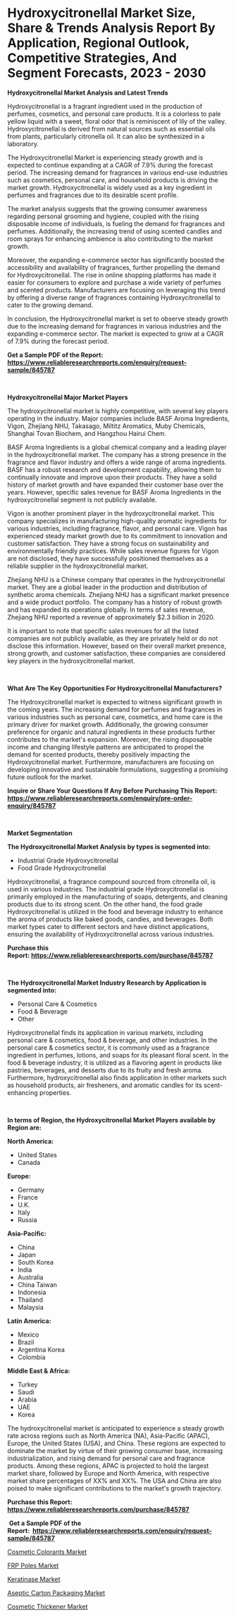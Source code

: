 <p><h1>Hydroxycitronellal Market Size, Share & Trends Analysis Report By Application, Regional Outlook, Competitive Strategies, And Segment Forecasts, 2023 - 2030</h1></p><p><strong>Hydroxycitronellal Market Analysis and Latest Trends</strong></p>
<p><p>Hydroxycitronellal is a fragrant ingredient used in the production of perfumes, cosmetics, and personal care products. It is a colorless to pale yellow liquid with a sweet, floral odor that is reminiscent of lily of the valley. Hydroxycitronellal is derived from natural sources such as essential oils from plants, particularly citronella oil. It can also be synthesized in a laboratory.</p><p>The Hydroxycitronellal Market is experiencing steady growth and is expected to continue expanding at a CAGR of 7.9% during the forecast period. The increasing demand for fragrances in various end-use industries such as cosmetics, personal care, and household products is driving the market growth. Hydroxycitronellal is widely used as a key ingredient in perfumes and fragrances due to its desirable scent profile.</p><p>The market analysis suggests that the growing consumer awareness regarding personal grooming and hygiene, coupled with the rising disposable income of individuals, is fueling the demand for fragrances and perfumes. Additionally, the increasing trend of using scented candles and room sprays for enhancing ambience is also contributing to the market growth.</p><p>Moreover, the expanding e-commerce sector has significantly boosted the accessibility and availability of fragrances, further propelling the demand for Hydroxycitronellal. The rise in online shopping platforms has made it easier for consumers to explore and purchase a wide variety of perfumes and scented products. Manufacturers are focusing on leveraging this trend by offering a diverse range of fragrances containing Hydroxycitronellal to cater to the growing demand.</p><p>In conclusion, the Hydroxycitronellal market is set to observe steady growth due to the increasing demand for fragrances in various industries and the expanding e-commerce sector. The market is expected to grow at a CAGR of 7.9% during the forecast period.</p></p>
<p><strong>Get a Sample PDF of the Report:&nbsp; <a href="https://www.reliableresearchreports.com/enquiry/request-sample/845787">https://www.reliableresearchreports.com/enquiry/request-sample/845787</a></strong></p>
<p>&nbsp;</p>
<p><strong>Hydroxycitronellal Major Market Players</strong></p>
<p><p>The hydroxycitronellal market is highly competitive, with several key players operating in the industry. Major companies include BASF Aroma Ingredients, Vigon, Zhejiang NHU, Takasago, Miltitz Aromatics, Muby Chemicals, Shanghai Tovan Biochem, and Hangzhou Hairui Chem.</p><p>BASF Aroma Ingredients is a global chemical company and a leading player in the hydroxycitronellal market. The company has a strong presence in the fragrance and flavor industry and offers a wide range of aroma ingredients. BASF has a robust research and development capability, allowing them to continually innovate and improve upon their products. They have a solid history of market growth and have expanded their customer base over the years. However, specific sales revenue for BASF Aroma Ingredients in the hydroxycitronellal segment is not publicly available.</p><p>Vigon is another prominent player in the hydroxycitronellal market. This company specializes in manufacturing high-quality aromatic ingredients for various industries, including fragrance, flavor, and personal care. Vigon has experienced steady market growth due to its commitment to innovation and customer satisfaction. They have a strong focus on sustainability and environmentally friendly practices. While sales revenue figures for Vigon are not disclosed, they have successfully positioned themselves as a reliable supplier in the hydroxycitronellal market.</p><p>Zhejiang NHU is a Chinese company that operates in the hydroxycitronellal market. They are a global leader in the production and distribution of synthetic aroma chemicals. Zhejiang NHU has a significant market presence and a wide product portfolio. The company has a history of robust growth and has expanded its operations globally. In terms of sales revenue, Zhejiang NHU reported a revenue of approximately $2.3 billion in 2020.</p><p>It is important to note that specific sales revenues for all the listed companies are not publicly available, as they are privately held or do not disclose this information. However, based on their overall market presence, strong growth, and customer satisfaction, these companies are considered key players in the hydroxycitronellal market.</p></p>
<p>&nbsp;</p>
<p><strong>What Are The Key Opportunities For Hydroxycitronellal Manufacturers?</strong></p>
<p><p>The Hydroxycitronellal market is expected to witness significant growth in the coming years. The increasing demand for perfumes and fragrances in various industries such as personal care, cosmetics, and home care is the primary driver for market growth. Additionally, the growing consumer preference for organic and natural ingredients in these products further contributes to the market's expansion. Moreover, the rising disposable income and changing lifestyle patterns are anticipated to propel the demand for scented products, thereby positively impacting the Hydroxycitronellal market. Furthermore, manufacturers are focusing on developing innovative and sustainable formulations, suggesting a promising future outlook for the market.</p></p>
<p><strong>Inquire or Share Your Questions If Any Before Purchasing This Report: <a href="https://www.reliableresearchreports.com/enquiry/pre-order-enquiry/845787">https://www.reliableresearchreports.com/enquiry/pre-order-enquiry/845787</a></strong></p>
<p>&nbsp;</p>
<p><strong>Market Segmentation</strong></p>
<p><strong>The Hydroxycitronellal Market Analysis by types is segmented into:</strong></p>
<p><ul><li>Industrial Grade Hydroxycitronellal</li><li>Food Grade Hydroxycitronellal</li></ul></p>
<p><p>Hydroxycitronellal, a fragrance compound sourced from citronella oil, is used in various industries. The industrial grade Hydroxycitronellal is primarily employed in the manufacturing of soaps, detergents, and cleaning products due to its strong scent. On the other hand, the food grade Hydroxycitronellal is utilized in the food and beverage industry to enhance the aroma of products like baked goods, candies, and beverages. Both market types cater to different sectors and have distinct applications, ensuring the availability of Hydroxycitronellal across various industries.</p></p>
<p><strong>Purchase this Report:&nbsp;<a href="https://www.reliableresearchreports.com/purchase/845787">https://www.reliableresearchreports.com/purchase/845787</a></strong></p>
<p>&nbsp;</p>
<p><strong>The Hydroxycitronellal Market Industry Research by Application is segmented into:</strong></p>
<p><ul><li>Personal Care & Cosmetics</li><li>Food & Beverage</li><li>Other</li></ul></p>
<p><p>Hydroxycitronellal finds its application in various markets, including personal care & cosmetics, food & beverage, and other industries. In the personal care & cosmetics sector, it is commonly used as a fragrance ingredient in perfumes, lotions, and soaps for its pleasant floral scent. In the food & beverage industry, it is utilized as a flavoring agent in products like pastries, beverages, and desserts due to its fruity and fresh aroma. Furthermore, hydroxycitronellal also finds application in other markets such as household products, air fresheners, and aromatic candles for its scent-enhancing properties.</p></p>
<p>&nbsp;</p>
<p><strong>In terms of Region, the Hydroxycitronellal Market Players available by Region are:</strong></p>
<p>
    <p> <strong> North America: </strong>
        <ul>
            <li>United States</li>
            <li>Canada</li>
        </ul>
        </p> 
    <p> <strong> Europe: </strong>
        <ul>
            <li>Germany</li>
            <li>France</li>
            <li>U.K.</li>
            <li>Italy</li>
            <li>Russia</li>
        </ul>
        </p> 
    <p> <strong> Asia-Pacific: </strong>
        <ul>
            <li>China</li>
            <li>Japan</li>
            <li>South Korea</li>
            <li>India</li>
            <li>Australia</li>
            <li>China Taiwan</li>
            <li>Indonesia</li>
            <li>Thailand</li>
            <li>Malaysia</li>
        </ul>
        </p> 
    <p> <strong> Latin America: </strong>
        <ul>
            <li>Mexico</li>
            <li>Brazil</li>
            <li>Argentina Korea</li>
            <li>Colombia</li>
        </ul>
        </p> 
    <p> <strong> Middle East & Africa: </strong>
        <ul>
            <li>Turkey</li>
            <li>Saudi</li>
            <li>Arabia</li>
            <li>UAE</li>
            <li>Korea</li>
        </ul>
    </p>
    </p>
<p><p>The hydroxycitronellal market is anticipated to experience a steady growth rate across regions such as North America (NA), Asia-Pacific (APAC), Europe, the United States (USA), and China. These regions are expected to dominate the market by virtue of their growing consumer base, increasing industrialization, and rising demand for personal care and fragrance products. Among these regions, APAC is projected to hold the largest market share, followed by Europe and North America, with respective market share percentages of XX% and XX%. The USA and China are also poised to make significant contributions to the market's growth trajectory.</p></p>
<p><strong>Purchase this Report: <a href="https://www.reliableresearchreports.com/purchase/845787">https://www.reliableresearchreports.com/purchase/845787</a></strong></p>
<p>&nbsp;<strong>Get a Sample PDF of the Report:&nbsp;&nbsp;<a href="https://www.reliableresearchreports.com/enquiry/request-sample/845787">https://www.reliableresearchreports.com/enquiry/request-sample/845787</a></strong></p>
<p><strong></strong></p>
<p><p><a href="https://github.com/grishafomin4852/Market-Research-Report-List-1/blob/main/cosmetic-colorants-market.md">Cosmetic Colorants Market</a></p><p><a href="https://github.com/gdfhhhj/Market-Research-Report-List-1/blob/main/frp-poles-market.md">FRP Poles Market</a></p><p><a href="https://github.com/gulaimolin/Market-Research-Report-List-1/blob/main/keratinase-market.md">Keratinase Market</a></p><p><a href="https://github.com/luckyshygirl/Market-Research-Report-List-1/blob/main/aseptic-carton-packaging-market.md">Aseptic Carton Packaging Market</a></p><p><a href="https://github.com/ruslanpoljakovrd177/Market-Research-Report-List-1/blob/main/cosmetic-thickener-market.md">Cosmetic Thickener Market</a></p></p>